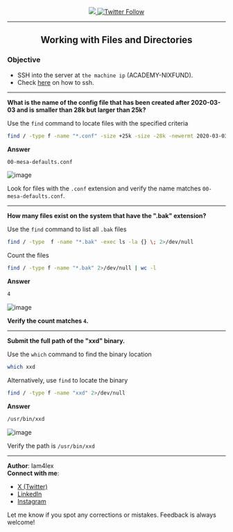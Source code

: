 <div align="center"> 
  <a class="header-badge" target="_blank" href="https://www.linkedin.com/in/Iam4lex/">
  <img src="https://img.shields.io/badge/style--5eba00.svg?label=LinkedIn&logo=linkedin&style=social">
  </a>
  <a class="header-badge" target="_blank" href="https://twitter.com/Iam4lex">
  <img alt="Twitter Follow" src="https://img.shields.io/twitter/follow/Iam4lex?style=social"> 
  </a> 
</div>

---
<div align="center">
<h2>Working with Files and Directories</h2>
</div>


### Objective
- SSH into the server at `the machine ip` (ACADEMY-NIXFUND).
- Check [here](https://github.com/Iam4lex/HTB/blob/main/Modules/001:Getting%20started/001:sshtokali.md) on how to ssh.

---

**What is the name of the config file that has been created after 2020-03-03 and is smaller than 28k but larger than 25k?**

Use the `find` command to locate files with the specified criteria
```bash
find / -type f -name "*.conf" -size +25k -size -28k -newermt 2020-03-03 -exec ls -la {} \; 2>/dev/null
```
**Answer**
```bash
00-mesa-defaults.conf
```

![image](https://github.com/user-attachments/assets/12fa3723-a081-40ed-8314-71ad80c12447)

Look for files with the `.conf` extension and verify the name matches `00-mesa-defaults.conf`.

---

**How many files exist on the system that have the ".bak" extension?**

Use the `find` command to list all `.bak` files
```bash
find / -type  f -name "*.bak" -exec ls -la {} \; 2>/dev/null
```
Count the files
   ```bash
   find / -type f -name "*.bak" 2>/dev/null | wc -l
   ```
**Answer**
```bash
4
```
   
![image](https://github.com/user-attachments/assets/a93e7755-f544-4aad-b0a0-a29e9b342554)

**Verify the count matches `4`.**

---

**Submit the full path of the "xxd" binary.**

Use the `which` command to find the binary location
```bash
which xxd
```

Alternatively, use `find` to locate the binary
```bash
find / -type f -name "xxd" 2>/dev/null
```

**Answer**
```bash
/usr/bin/xxd
```

![image](https://github.com/user-attachments/assets/16170bbc-8e1e-4a53-8f66-a0f16f8038e0)

Verify the path is `/usr/bin/xxd`

---

**Author**: Iam4lex  
**Connect with me**:  
- [X (Twitter)](https://x.com/Iam4lex)  
- [LinkedIn](https://www.linkedin.com/in/iam4lex/)  
- [Instagram](https://instagram.com/iqm4lex)

Let me know if you spot any corrections or mistakes. Feedback is always welcome!
